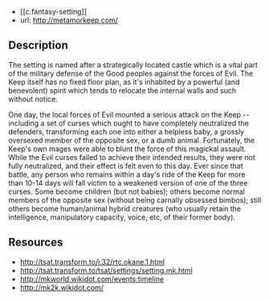 
- [[c.fantasy-setting]]
- url: http://metamorkeep.com/

## Description

The setting is named after a strategically located castle which is a vital part of the military defense of the Good peoples against the forces of Evil. The Keep itself has no fixed floor plan, as it's inhabited by a powerful (and benevolent) spirit which tends to relocate the internal walls and such without notice.

One day, the local forces of Evil mounted a serious attack on the Keep -- including a set of curses which ought to have completely neutralized the defenders, transforming each one into either a helpless baby, a grossly oversexed member of the opposite sex, or a dumb animal. Fortunately, the Keep's own mages were able to blunt the force of this magickal assault. While the Evil curses failed to achieve their intended results, they were not fully neutralized, and their effect is felt even to this day. Ever since that battle, any person who remains within a day's ride of the Keep for more than 10-14 days will fall victim to a weakened version of one of the three curses. Some become children (but not babies); others become normal members of the opposite sex (without being carnally obsessed bimbos); still others become human/animal hybrid creatures (who usually retain the intelligence, manipulatory capacity, voice, etc, of their former body). 

## Resources

- http://tsat.transform.to/i.32/rtc.okane.1.html
- http://tsat.transform.to/tsat/settings/setting.mk.html
- http://mkworld.wikidot.com/events:timeline
- http://mk2k.wikidot.com/
